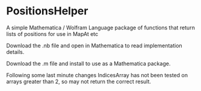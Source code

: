 # PositionsHelper
A simple Mathematica / Wolfram Language package of functions that return lists of positions for use in MapAt etc

Download the .nb file and open in Mathematica to read implementation details.

Download the .m file and install to use as a Mathematica package.

Following some last minute changes IndicesArray has not been tested on arrays greater than 2, so may not return the correct result.
